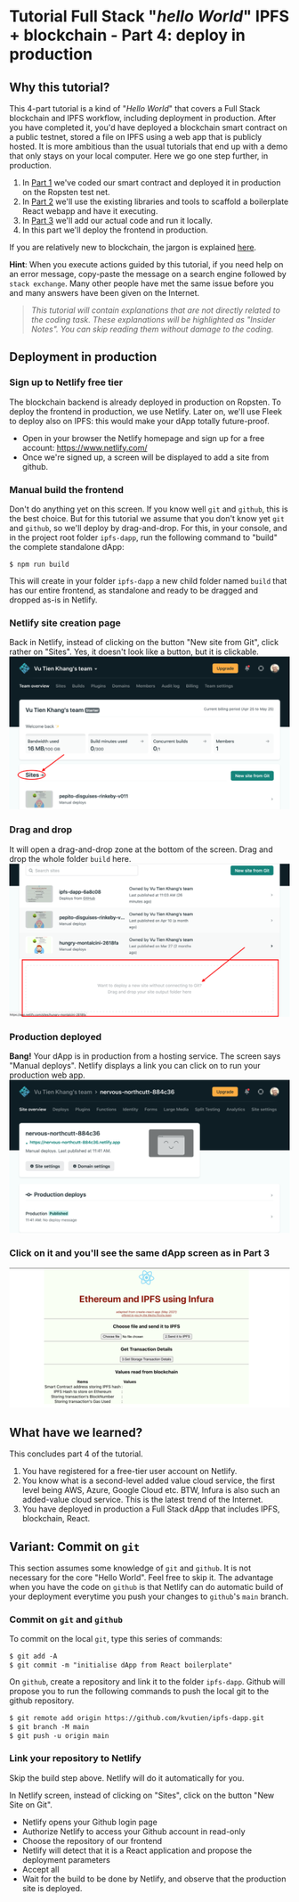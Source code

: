 # Tutorial Full Stack "_hello World_" IPFS + blockchain - Part 4: deploy in production
## Why this tutorial?
This 4-part tutorial is a kind of "_Hello World_" that covers a Full Stack blockchain and IPFS workflow, including deployment in production. After you have completed it, you'd have deployed a blockchain smart contract on a public testnet, stored a file on IPFS using a web app that is publicly hosted. It is more ambitious than the usual tutorials that end up with a demo that only stays on your local computer. Here we go one step further, in production.

1. In [Part 1](./TUTO-1.md) we've coded our smart contract and deployed it in production on the Ropsten test net.
2. In [Part 2](./TUTO-2.md) we'll use the existing libraries and tools to scaffold a boilerplate React webapp and have it executing.
3. In [Part 3](./TUTO-3.md) we'll add our actual code and run it locally.
4. In this part we'll deploy the frontend in production.

If you are relatively new to blockchain, the jargon is explained [here](./TUTO-5.md).

**Hint**: When you execute actions guided by this tutorial, if you need help on an error message, copy-paste the message on a search engine followed by `stack exchange`. Many other people have met the same issue before you and many answers have been given on the Internet.

> _This tutorial will contain explanations that are not directly related to the coding task. These explanations will be highlighted as "Insider Notes". You can skip reading them without damage to the coding._

## Deployment in production
### Sign up to Netlify free tier
The blockchain backend is already deployed in production on Ropsten. To deploy the frontend in production, we use Netlify. Later on, we'll use Fleek to deploy also on IPFS: this would make your dApp totally future-proof.
* Open in your browser the Netlify homepage and sign up for a free account: https://www.netlify.com/
* Once we're signed up, a screen will be displayed to add a site from github. 

### Manual build the frontend
Don't do anything yet on this screen. If you know well `git` and `github`, this is the best choice. But for this tutorial we assume that you don't know yet `git` and `github`, so we'll deploy by drag-and-drop. For this, in your console, and in the project root folder `ipfs-dapp`, run the following command to "build" the complete standalone dApp:
```shell
$ npm run build

```
This will create in your folder `ipfs-dapp` a new child folder named `build` that has our entire frontend, as standalone and ready to be dragged and dropped as-is in Netlify.
### Netlify site creation page
Back in Netlify, instead of clicking on the button "New site from Git", click rather on "Sites". Yes, it doesn't look like a button, but it is clickable.
![Netlify](./images/13-Netlify1a.png)
### Drag and drop
It will open a drag-and-drop zone at the bottom of the screen. Drag and drop the whole folder `build` here.
![Netlify drop](./images/14-Netlify1b.png)
### Production deployed
**Bang!** Your dApp is in production from a hosting service. The screen says "Manual deploys". Netlify displays a link you can click on to run your production web app. 
![Netlify production deployed](./images/15-Netlify2a.png)

### Click on it and you'll see the same dApp screen as in Part 3
![dApp deployed](./screenshot.png)

## What have we learned?
This concludes part 4 of the tutorial. 
1. You have registered for a free-tier user account on Netlify.
2. You know what is a second-level added value cloud service, the first level being AWS, Azure, Google Cloud etc. BTW, Infura is also such an added-value cloud service. This is the latest trend of the Internet.
3. You have deployed in production a Full Stack dApp that includes IPFS, blockchain, React.
   
## Variant: Commit on `git`
This section assumes some knowledge of `git` and `github`. It is not necessary for the core "Hello World". Feel free to skip it. The advantage when you have the code on `github` is that Netlify can do automatic build of your deployment everytime you push your changes to `github`'s `main` branch.

### Commit on `git` and `github`
To commit on the local `git`, type this series of commands:
```shell
$ git add -A
$ git commit -m "initialise dApp from React boilerplate"
```
On `github`, create a repository and link it to the folder `ipfs-dapp`. Github will propose you to run the following commands to push the local git to the github repository.
```shell
$ git remote add origin https://github.com/kvutien/ipfs-dapp.git
$ git branch -M main
$ git push -u origin main
```
### Link your repository to Netlify
Skip the build step above. Netlify will do it automatically for you.

In Netlify screen, instead of clicking on "Sites", click on the button "New Site on Git". 
* Netlify opens your Github login page 
* Authorize Netlify to access your Github account in read-only
* Choose the repository of our frontend
* Netlify will detect that it is a React application and propose the deployment parameters
* Accept all
* Wait for the build to be done by Netlify, and observe that the production site is deployed.
